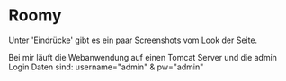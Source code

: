 # Roomy
Unter 'Eindrücke' gibt es ein paar Screenshots vom Look der Seite.

Bei mir läuft die Webanwendung auf einen Tomcat Server und die admin Login Daten sind: username="admin" & pw="admin"
